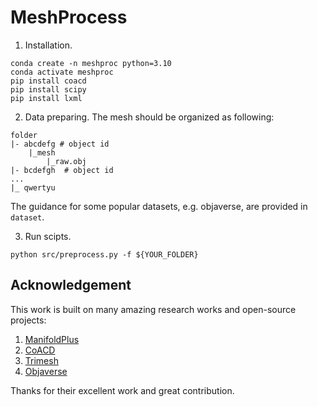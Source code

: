# MeshProcess 

1. Installation.
```
conda create -n meshproc python=3.10    
conda activate meshproc
pip install coacd
pip install scipy
pip install lxml
```


2. Data preparing. The mesh should be organized as following:
```
folder
|- abcdefg # object id
    |_mesh
        |_raw.obj
|- bcdefgh  # object id
...
|_ qwertyu
```
The guidance for some popular datasets, e.g. objaverse, are provided in `dataset`. 


3. Run scipts.
```
python src/preprocess.py -f ${YOUR_FOLDER}
```


## Acknowledgement

This work is built on many amazing research works and open-source projects:
1. [ManifoldPlus](https://github.com/hjwdzh/ManifoldPlus)
2. [CoACD](https://github.com/SarahWeiii/CoACD)
3. [Trimesh](https://github.com/mikedh/trimesh)
4. [Objaverse](https://objaverse.allenai.org/)

Thanks for their excellent work and great contribution.
